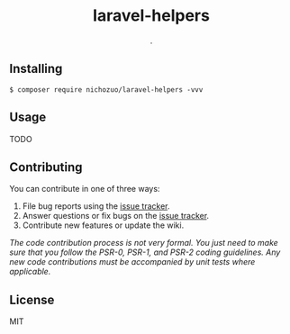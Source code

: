 <h1 align="center"> laravel-helpers </h1>

<p align="center"> .</p>


## Installing

```shell
$ composer require nichozuo/laravel-helpers -vvv
```

## Usage

TODO

## Contributing

You can contribute in one of three ways:

1. File bug reports using the [issue tracker](https://github.com/nichozuo/laravel-helpers/issues).
2. Answer questions or fix bugs on the [issue tracker](https://github.com/nichozuo/laravel-helpers/issues).
3. Contribute new features or update the wiki.

_The code contribution process is not very formal. You just need to make sure that you follow the PSR-0, PSR-1, and PSR-2 coding guidelines. Any new code contributions must be accompanied by unit tests where applicable._

## License

MIT